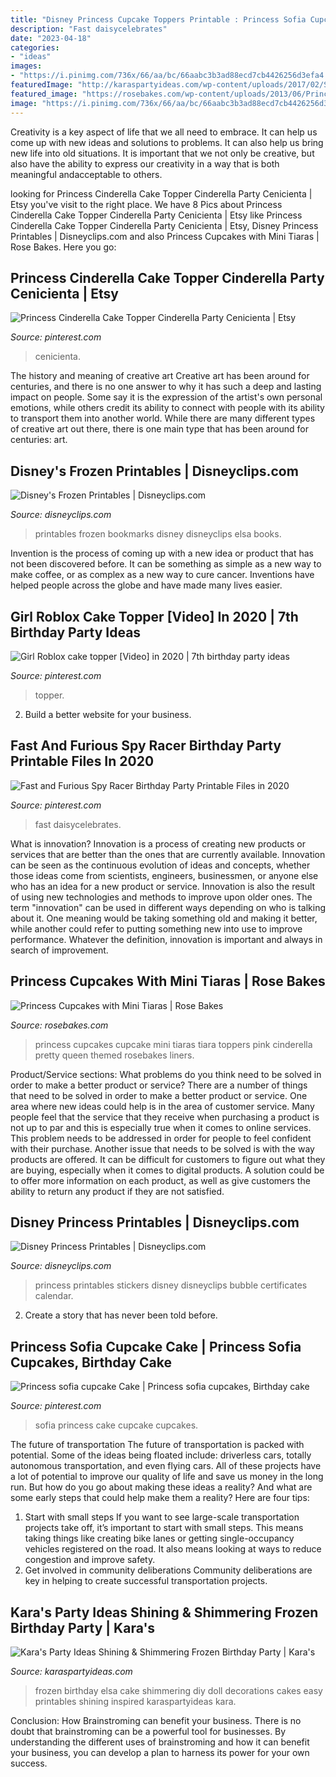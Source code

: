 ```yaml
---
title: "Disney Princess Cupcake Toppers Printable : Princess Sofia Cupcake Cake"
description: "Fast daisycelebrates"
date: "2023-04-18"
categories:
- "ideas"
images:
- "https://i.pinimg.com/736x/66/aa/bc/66aabc3b3ad88ecd7cb4426256d3efa4.jpg"
featuredImage: "http://karaspartyideas.com/wp-content/uploads/2017/02/Shimmering-Frozen-Birthday-Party-via-Karas-Party-Ideas-KarasPartyIdeas.com21.jpeg"
featured_image: "https://rosebakes.com/wp-content/uploads/2013/06/Princess-Tiara-Cupcake1.jpg"
image: "https://i.pinimg.com/736x/66/aa/bc/66aabc3b3ad88ecd7cb4426256d3efa4.jpg"
---
```



Creativity is a key aspect of life that we all need to embrace. It can help us come up with new ideas and solutions to problems. It can also help us bring new life into old situations. It is important that we not only be creative, but also have the ability to express our creativity in a way that is both meaningful andacceptable to others.

	

		
looking for Princess Cinderella Cake Topper Cinderella Party Cenicienta | Etsy you've visit to the right place. We have 8 Pics about Princess Cinderella Cake Topper Cinderella Party Cenicienta | Etsy like Princess Cinderella Cake Topper Cinderella Party Cenicienta | Etsy, Disney Princess Printables | Disneyclips.com and also Princess Cupcakes with Mini Tiaras | Rose Bakes. Here you go:
		
    
## Princess Cinderella Cake Topper Cinderella Party Cenicienta | Etsy

<img loading=lazy src="https://i.pinimg.com/736x/1a/7c/77/1a7c77d6b1fc82f4a6688149695c3e88.jpg" onerror="this.onerror=null;this.src='https://tse2.mm.bing.net/th?id=OIP.OB9fG0NYHOBuWf0OrHmJSwHaHa&amp;pid=15.1';" alt="Princess Cinderella Cake Topper Cinderella Party Cenicienta | Etsy">

_Source: pinterest.com_

>cenicienta. 

	

The history and meaning of creative art
Creative art has been around for centuries, and there is no one answer to why it has such a deep and lasting impact on people. Some say it is the expression of the artist's own personal emotions, while others credit its ability to connect with people with its ability to transport them into another world. While there are many different types of creative art out there, there is one main type that has been around for centuries: art.

    
## Disney&#039;s Frozen Printables | Disneyclips.com

<img loading=lazy src="https://www.disneyclips.com/printables/images/frozenbookmark.jpg" onerror="this.onerror=null;this.src='https://tse1.mm.bing.net/th?id=OIP.WASlMJ2KWrHqzAQYG0OV8gAAAA&amp;pid=15.1';" alt="Disney&#039;s Frozen Printables | Disneyclips.com">

_Source: disneyclips.com_

>printables frozen bookmarks disney disneyclips elsa books. 

	

Invention is the process of coming up with a new idea or product that has not been discovered before. It can be something as simple as a new way to make coffee, or as complex as a new way to cure cancer. Inventions have helped people across the globe and have made many lives easier.

    
## Girl Roblox Cake Topper [Video] In 2020 | 7th Birthday Party Ideas

<img loading=lazy src="https://i.pinimg.com/736x/66/aa/bc/66aabc3b3ad88ecd7cb4426256d3efa4.jpg" onerror="this.onerror=null;this.src='https://tse1.mm.bing.net/th?id=OIP.rCMSC68c2UNH3dylqpodOwHaNK&amp;pid=15.1';" alt="Girl Roblox cake topper [Video] in 2020 | 7th birthday party ideas">

_Source: pinterest.com_

>topper. 

	

2. Build a better website for your business. 

    
## Fast And Furious Spy Racer Birthday Party Printable Files In 2020

<img loading=lazy src="https://i.pinimg.com/736x/31/68/12/3168121aa644c0ea7aa83b3559cb55fe.jpg" onerror="this.onerror=null;this.src='https://tse3.mm.bing.net/th?id=OIP.ny7PgUMnHzCcf5JXiYZXIAHaHa&amp;pid=15.1';" alt="Fast and Furious Spy Racer Birthday Party Printable Files in 2020">

_Source: pinterest.com_

>fast daisycelebrates. 

	

What is innovation?
Innovation is a process of creating new products or services that are better than the ones that are currently available. Innovation can be seen as the continuous evolution of ideas and concepts, whether those ideas come from scientists, engineers, businessmen, or anyone else who has an idea for a new product or service. Innovation is also the result of using new technologies and methods to improve upon older ones.
The term "innovation" can be used in different ways depending on who is talking about it. One meaning would be taking something old and making it better, while another could refer to putting something new into use to improve performance. Whatever the definition, innovation is important and always in search of improvement.

    
## Princess Cupcakes With Mini Tiaras | Rose Bakes

<img loading=lazy src="https://rosebakes.com/wp-content/uploads/2013/06/Princess-Tiara-Cupcake1.jpg" onerror="this.onerror=null;this.src='https://tse1.mm.bing.net/th?id=OIP.snrJeOxQlRNg2dvuM1JPtgHaJQ&amp;pid=15.1';" alt="Princess Cupcakes with Mini Tiaras | Rose Bakes">

_Source: rosebakes.com_

>princess cupcakes cupcake mini tiaras tiara toppers pink cinderella pretty queen themed rosebakes liners. 

	

Product/Service sections: What problems do you think need to be solved in order to make a better product or service?
There are a number of things that need to be solved in order to make a better product or service. One area where new ideas could help is in the area of customer service. Many people feel that the service that they receive when purchasing a product is not up to par and this is especially true when it comes to online services. This problem needs to be addressed in order for people to feel confident with their purchase. Another issue that needs to be solved is with the way products are offered. It can be difficult for customers to figure out what they are buying, especially when it comes to digital products. A solution could be to offer more information on each product, as well as give customers the ability to return any product if they are not satisfied.

    
## Disney Princess Printables | Disneyclips.com

<img loading=lazy src="https://www.disneyclips.com/printables/images/princess-bubble-stickers.jpg" onerror="this.onerror=null;this.src='https://tse3.mm.bing.net/th?id=OIP.XXc3DbPEPyDeA6LgMe1i_QHaJz&amp;pid=15.1';" alt="Disney Princess Printables | Disneyclips.com">

_Source: disneyclips.com_

>princess printables stickers disney disneyclips bubble certificates calendar. 

	

2. Create a story that has never been told before.

    
## Princess Sofia Cupcake Cake | Princess Sofia Cupcakes, Birthday Cake

<img loading=lazy src="https://i.pinimg.com/736x/22/a1/77/22a1775b70ee76dedf6bb83ebaff9629--princess-sofia-cupcakes-cupcake-cakes.jpg" onerror="this.onerror=null;this.src='https://tse1.mm.bing.net/th?id=OIP.FV3Eld3zF0MrTtD9y1GeugHaJ4&amp;pid=15.1';" alt="Princess sofia cupcake Cake | Princess sofia cupcakes, Birthday cake">

_Source: pinterest.com_

>sofia princess cake cupcake cupcakes. 

	

The future of transportation
The future of transportation is packed with potential. Some of the ideas being floated include: driverless cars, totally autonomous transportation, and even flying cars. All of these projects have a lot of potential to improve our quality of life and save us money in the long run. But how do you go about making these ideas a reality? And what are some early steps that could help make them a reality? Here are four tips: 
1. Start with small steps 
If you want to see large-scale transportation projects take off, it’s important to start with small steps. This means taking things like creating bike lanes or getting single-occupancy vehicles registered on the road. It also means looking at ways to reduce congestion and improve safety. 
2. Get involved in community deliberations 
Community deliberations are key in helping to create successful transportation projects.

    
## Kara&#039;s Party Ideas Shining &amp; Shimmering Frozen Birthday Party | Kara&#039;s

<img loading=lazy src="http://karaspartyideas.com/wp-content/uploads/2017/02/Shimmering-Frozen-Birthday-Party-via-Karas-Party-Ideas-KarasPartyIdeas.com21.jpeg" onerror="this.onerror=null;this.src='https://tse4.mm.bing.net/th?id=OIP.04e2Yc1gJcg6qNbmxJHQdAHaJ4&amp;pid=15.1';" alt="Kara&#039;s Party Ideas Shining &amp; Shimmering Frozen Birthday Party | Kara&#039;s">

_Source: karaspartyideas.com_

>frozen birthday elsa cake shimmering diy doll decorations cakes easy printables shining inspired karaspartyideas kara. 

	

Conclusion: How Brainstroming can benefit your business.
There is no doubt that brainstroming can be a powerful tool for businesses. By understanding the different uses of brainstroming and how it can benefit your business, you can develop a plan to harness its power for your own success.

